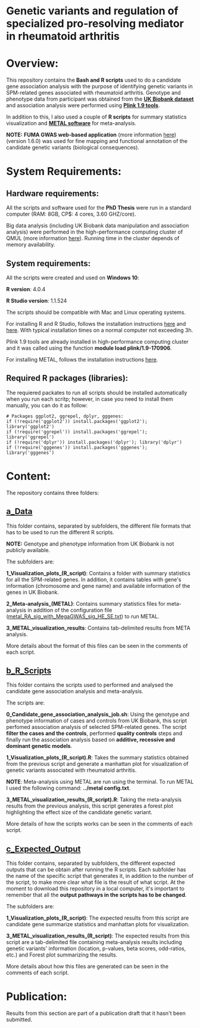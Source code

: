 # Genetic variants and regulation of specialized pro-resolving mediator in rheumatoid arthritis

# Overview: 

This repository contains the **Bash and R scripts** used to do a candidate gene association analysis with the purpose of identifying genetic variants in SPM-related genes associated with rheumatoid arthritis. Genotype and phenotype data from participant was obtained from the [**UK Biobank dataset**](https://www.ukbiobank.ac.uk/) and association analysis were performed using [**Plink 1.9 tools**](https://www.cog-genomics.org/plink/).

In addition to this, I also used a couple of **R scripts** for summary statistics visualization and [**METAL software**](https://genome.sph.umich.edu/wiki/METAL_Documentation) for meta-analysis. 

**NOTE:** **FUMA GWAS web-based application** (more information [here](https://fuma.ctglab.nl/)) (version 1.6.0) was used for fine mapping and functional annotation of the candidate genetic variants (biological consequences). 

# System Requirements: 

## Hardware requirements: 

All the scripts and software used for the **PhD Thesis** were run in a standard computer (RAM: 8GB, CP$: 4 cores, 3.60 GHZ/core). 

Big data analysis (including UK Biobank data manipulation and association analysis) were performed in the high-performance computing cluster of QMUL (more information [here](https://docs.hpc.qmul.ac.uk/)). Running time in the cluster depends of memory availability. 

## System requirements:

All the scripts were created and used on **Windows 10**:

**R version**: 4.0.4 

**R Studio version**: 1.1.524

The scripts should be compatible with Mac and Linux operating systems. 

For installing R and R Studio, follows the installation instructions [here](https://www.stats.bris.ac.uk/R/) and [here](https://www.rstudio.com/products/rstudio/download/). With typical installation times on a normal computer not exceeding 3h.

Plink 1.9 tools are already installed in high-performance computing cluster and it was called using the function **module load plink/1.9-170906**.

For installing METAL, follows the installation instructions [here](https://csg.sph.umich.edu/abecasis/metal/download/).  

## Required R packages (libraries): 

The requiered packates to run all scripts should be installed automatically when you run each scritp; however, in case you need to install them manually, you can do it as follow:

```
# Packages ggplot2, ggrepel, dplyr, gggenes:
if (!require('ggplot2')) install.packages('ggplot2'); library('ggplot2')
if (!require('ggrepel')) install.packages('ggrepel'); library('ggrepel')
if (!require('dplyr')) install.packages('dplyr'); library('dplyr')
if (!require('gggenes')) install.packages('gggenes'); library('gggenes')

```
# Content: 

The repository contains three folders: 

## [a_Data](https://github.com/eagomezc/CG-association-analysis-in-SPM-related-genes/tree/main/a_Data)

This folder contains, separated by subfolders, the different file formats that has to be used to run the different R scripts. 

**NOTE:** Genotype and phenotype information from UK Biobank is not publicly available. 

The subfolders are:

**1_Visualization_plots_(R_script)**: Contains a folder with summary statistics for all the SPM-related genes. In addition, it contains tables with gene's information (chromosome and gene name) and available information of the genes in UK Biobank. 

**2_Meta-analysis_(METAL)**: Contains summary statistics files for meta-analysis in addition of the configuration file ([metal_RA_sig_with_MegaGWAS_sig_HE_SE.txt](https://github.com/eagomezc/CG-association-analysis-in-SPM-related-genes/blob/main/a_Data/2_Meta-analysis_(METAL)/metal_RA_sig_with_MegaGWAS_sig_HE_SE.txt)) to run METAL.

**3_METAL_visualization_results**: Contains tab-delimited results from META analysis. 

More details about the format of this files can be seen in the comments of each script. 

## [b_R_Scripts](https://github.com/eagomezc/CG-association-analysis-in-SPM-related-genes/tree/main/b_R_Scripts)

This folder contains the scripts used to performed and analysed the candidate gene association analysis and meta-analysis. 

The scripts are: 

**0_Candidate_gene_association_analysis_job.sh**: Using the genotype and phenotype information of cases and controls from UK Biobank, this script perfomed association analysis of selected SPM-related genes. The script **filter the cases and the controls**, performed **quality controls** steps and finally run the association analysis based on **additive, recessive and dominant genetic models**. 

**1_Visualization_plots_(R_script).R**: Takes the summary statistics obtained from the previous script and generate a manhattan plot for visualization of genetic variants associated with rheumatoid arthritis.

**NOTE**: Meta-analysis using METAL are run using the terminal. To run METAL I used the following command: **../metal config.txt**. 

**3_METAL_visualization_results_(R_script).R**: Taking the meta-analysis results from the previous analysis, this script generates a forest plot highlighting the effect size of the candidate genetic variant.  

More details of how the scripts works can be seen in the comments of each script. 

## [c_Expected_Output](https://github.com/eagomezc/CG-association-analysis-in-SPM-related-genes/tree/main/c_Expected_Output)

This folder contains, separated by subfolders, the different expected outputs that can be obtain after running the R scripts. Each subfolder has the name of the specific script that generates it, in addition to the number of the script, to make more clear what file is the result of what script. At the moment to download this repository in a local computer, it's important to remember that all the **output pathways in the scripts has to be changed**.

The subfolders are:

**1_Visualization_plots_(R_script)**: The expected results from this script are candidate gene summarize statistics and manhattan plots for visualization. 

**3_METAL_visualization_results_(R_script)**: The expected results from this script are a tab-delimited file containing meta-analysis results including genetic variants' information (location, p-values, beta scores, odd-ratios, etc.) and Forest plot summarizing the results.  

More details about how this files are generated can be seen in the comments of each script. 

# Publication:

Results from this section are part of a publication draft that it hasn't been submitted.  





